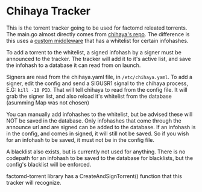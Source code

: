 # Chihaya Tracker
This is the torrent tracker going to be used for factomd releated torrents. The main.go almost directly comes from [chihaya's repo](https://github.com/chihaya/chihaya/tree/master/cmd/chihaya). The difference is this uses a [custom middleware](https://github.com/chihaya/chihaya#architecture) that has a whitelist for certain infohashes.

To add a torrent to the whitelist, a signed infohash by a signer must be announced to the tracker. The tracker will add it to it's active list, and save the infohash to a database it can read from on launch.

Signers are read from the chihaya.yaml file, in `/etc/chihaya.yaml`. To add a signer, edit the config and send a SIGUSR1 signal to the chihaya process, E.G: `kill -10 PID`. That will tell chihaya to read from the config file. It will grab the signer list, and also reload it's whitelist from the database (asumming Map was not chosen)

You can manually add infohashes to the whitelist, but be advised these will NOT be saved in the database. Only infohashes that come through the announce url and are signed can be added to the database. If an infohash is in the config, and comes in signed, it will still not be saved. So if you wish for an infohash to be saved, it must not be in the config file.

A blacklist also exists, but is currently not used for anything. There is no codepath for an infohash to be saved to the database for blacklists, but the config's blacklist will be enforced.

factomd-torrent library has a CreateAndSignTorrent() function that this tracker will recognize.